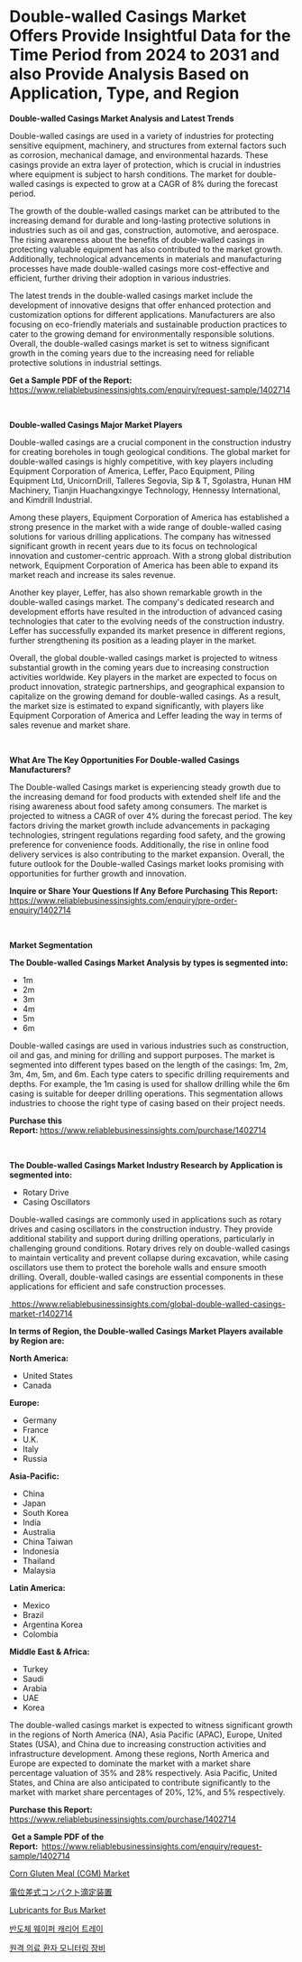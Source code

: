 <p><h1>Double-walled Casings Market Offers Provide Insightful Data for the Time Period from 2024 to 2031 and also Provide Analysis Based on Application, Type, and Region</h1></p><p><strong>Double-walled Casings Market Analysis and Latest Trends</strong></p>
<p><p>Double-walled casings are used in a variety of industries for protecting sensitive equipment, machinery, and structures from external factors such as corrosion, mechanical damage, and environmental hazards. These casings provide an extra layer of protection, which is crucial in industries where equipment is subject to harsh conditions. The market for double-walled casings is expected to grow at a CAGR of 8% during the forecast period.</p><p>The growth of the double-walled casings market can be attributed to the increasing demand for durable and long-lasting protective solutions in industries such as oil and gas, construction, automotive, and aerospace. The rising awareness about the benefits of double-walled casings in protecting valuable equipment has also contributed to the market growth. Additionally, technological advancements in materials and manufacturing processes have made double-walled casings more cost-effective and efficient, further driving their adoption in various industries.</p><p>The latest trends in the double-walled casings market include the development of innovative designs that offer enhanced protection and customization options for different applications. Manufacturers are also focusing on eco-friendly materials and sustainable production practices to cater to the growing demand for environmentally responsible solutions. Overall, the double-walled casings market is set to witness significant growth in the coming years due to the increasing need for reliable protective solutions in industrial settings.</p></p>
<p><strong>Get a Sample PDF of the Report:&nbsp;</strong> <a href="https://www.reliablebusinessinsights.com/enquiry/request-sample/1402714">https://www.reliablebusinessinsights.com/enquiry/request-sample/1402714</a></p>
<p>&nbsp;</p>
<p><strong>Double-walled Casings Major Market Players</strong></p>
<p><p>Double-walled casings are a crucial component in the construction industry for creating boreholes in tough geological conditions. The global market for double-walled casings is highly competitive, with key players including Equipment Corporation of America, Leffer, Paco Equipment, Piling Equipment Ltd, UnicornDrill, Talleres Segovia, Sip & T, Sgolastra, Hunan HM Machinery, Tianjin Huachangxingye Technology, Hennessy International, and Kimdrill Industrial.</p><p>Among these players, Equipment Corporation of America has established a strong presence in the market with a wide range of double-walled casing solutions for various drilling applications. The company has witnessed significant growth in recent years due to its focus on technological innovation and customer-centric approach. With a strong global distribution network, Equipment Corporation of America has been able to expand its market reach and increase its sales revenue.</p><p>Another key player, Leffer, has also shown remarkable growth in the double-walled casings market. The company's dedicated research and development efforts have resulted in the introduction of advanced casing technologies that cater to the evolving needs of the construction industry. Leffer has successfully expanded its market presence in different regions, further strengthening its position as a leading player in the market.</p><p>Overall, the global double-walled casings market is projected to witness substantial growth in the coming years due to increasing construction activities worldwide. Key players in the market are expected to focus on product innovation, strategic partnerships, and geographical expansion to capitalize on the growing demand for double-walled casings. As a result, the market size is estimated to expand significantly, with players like Equipment Corporation of America and Leffer leading the way in terms of sales revenue and market share.</p></p>
<p>&nbsp;</p>
<p><strong>What Are The Key Opportunities For Double-walled Casings Manufacturers?</strong></p>
<p><p>The Double-walled Casings market is experiencing steady growth due to the increasing demand for food products with extended shelf life and the rising awareness about food safety among consumers. The market is projected to witness a CAGR of over 4% during the forecast period. The key factors driving the market growth include advancements in packaging technologies, stringent regulations regarding food safety, and the growing preference for convenience foods. Additionally, the rise in online food delivery services is also contributing to the market expansion. Overall, the future outlook for the Double-walled Casings market looks promising with opportunities for further growth and innovation.</p></p>
<p><strong>Inquire or Share Your Questions If Any Before Purchasing This Report:</strong> <a href="https://www.reliablebusinessinsights.com/enquiry/pre-order-enquiry/1402714">https://www.reliablebusinessinsights.com/enquiry/pre-order-enquiry/1402714</a></p>
<p>&nbsp;</p>
<p><strong>Market Segmentation</strong></p>
<p><strong>The Double-walled Casings Market Analysis by types is segmented into:</strong></p>
<p><ul><li>1m</li><li>2m</li><li>3m</li><li>4m</li><li>5m</li><li>6m</li></ul></p>
<p><p>Double-walled casings are used in various industries such as construction, oil and gas, and mining for drilling and support purposes. The market is segmented into different types based on the length of the casings: 1m, 2m, 3m, 4m, 5m, and 6m. Each type caters to specific drilling requirements and depths. For example, the 1m casing is used for shallow drilling while the 6m casing is suitable for deeper drilling operations. This segmentation allows industries to choose the right type of casing based on their project needs.</p></p>
<p><strong>Purchase this Report:&nbsp;</strong><a href="https://www.reliablebusinessinsights.com/purchase/1402714">https://www.reliablebusinessinsights.com/purchase/1402714</a></p>
<p>&nbsp;</p>
<p><strong>The Double-walled Casings Market Industry Research by Application is segmented into:</strong></p>
<p><ul><li>Rotary Drive</li><li>Casing Oscillators</li></ul></p>
<p><p>Double-walled casings are commonly used in applications such as rotary drives and casing oscillators in the construction industry. They provide additional stability and support during drilling operations, particularly in challenging ground conditions. Rotary drives rely on double-walled casings to maintain verticality and prevent collapse during excavation, while casing oscillators use them to protect the borehole walls and ensure smooth drilling. Overall, double-walled casings are essential components in these applications for efficient and safe construction processes.</p></p>
<p><a href="https://www.reliablebusinessinsights.com/global-double-walled-casings-market-r1402714">&nbsp;https://www.reliablebusinessinsights.com/global-double-walled-casings-market-r1402714</a></p>
<p><strong>In terms of Region, the Double-walled Casings Market Players available by Region are:</strong></p>
<p>
    <p> <strong> North America: </strong>
        <ul>
            <li>United States</li>
            <li>Canada</li>
        </ul>
        </p> 
    <p> <strong> Europe: </strong>
        <ul>
            <li>Germany</li>
            <li>France</li>
            <li>U.K.</li>
            <li>Italy</li>
            <li>Russia</li>
        </ul>
        </p> 
    <p> <strong> Asia-Pacific: </strong>
        <ul>
            <li>China</li>
            <li>Japan</li>
            <li>South Korea</li>
            <li>India</li>
            <li>Australia</li>
            <li>China Taiwan</li>
            <li>Indonesia</li>
            <li>Thailand</li>
            <li>Malaysia</li>
        </ul>
        </p> 
    <p> <strong> Latin America: </strong>
        <ul>
            <li>Mexico</li>
            <li>Brazil</li>
            <li>Argentina Korea</li>
            <li>Colombia</li>
        </ul>
        </p> 
    <p> <strong> Middle East & Africa: </strong>
        <ul>
            <li>Turkey</li>
            <li>Saudi</li>
            <li>Arabia</li>
            <li>UAE</li>
            <li>Korea</li>
        </ul>
    </p>
    </p>
<p><p>The double-walled casings market is expected to witness significant growth in the regions of North America (NA), Asia Pacific (APAC), Europe, United States (USA), and China due to increasing construction activities and infrastructure development. Among these regions, North America and Europe are expected to dominate the market with a market share percentage valuation of 35% and 28% respectively. Asia Pacific, United States, and China are also anticipated to contribute significantly to the market with market share percentages of 20%, 12%, and 5% respectively.</p></p>
<p><strong>Purchase this Report: </strong><a href="https://www.reliablebusinessinsights.com/purchase/1402714">https://www.reliablebusinessinsights.com/purchase/1402714</a></p>
<p>&nbsp;<strong>Get a Sample PDF of the Report:&nbsp;&nbsp;</strong><a href="https://www.reliablebusinessinsights.com/enquiry/request-sample/1402714">https://www.reliablebusinessinsights.com/enquiry/request-sample/1402714</a></p>
<p><strong></strong></p>
<p><p><a href="https://www.linkedin.com/pulse/corn-gluten-meal-cgm-market-share-evolution-growth-trends-2024-4yoqe">Corn Gluten Meal (CGM) Market</a></p><p><a href="https://github.com/AaronVargas43/Market-Research-Report-List-2/blob/main/5997994114107.md">電位差式コンパクト滴定装置</a></p><p><a href="https://github.com/jsmusil/Market-Research-Report-List-3/blob/main/lubricants-for-bus-market.md">Lubricants for Bus Market</a></p><p><a href="https://github.com/durgin521/Market-Research-Report-List-1/blob/main/1611047111025.md">반도체 웨이퍼 캐리어 트레이</a></p><p><a href="https://github.com/Evans21Bill/Market-Research-Report-List-1/blob/main/3523379111026.md">원격 의료 환자 모니터링 장비</a></p></p>